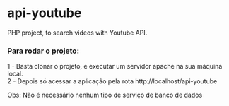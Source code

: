# api-youtube
PHP project, to search videos with Youtube API.

<h3>Para rodar o projeto:</h3>

1 - Basta clonar o projeto, e executar um servidor apache na sua máquina local.<br>
2 - Depois só acessar a aplicação pela rota http://localhost/api-youtube

Obs: Não é necessário nenhum tipo de serviço de banco de dados

